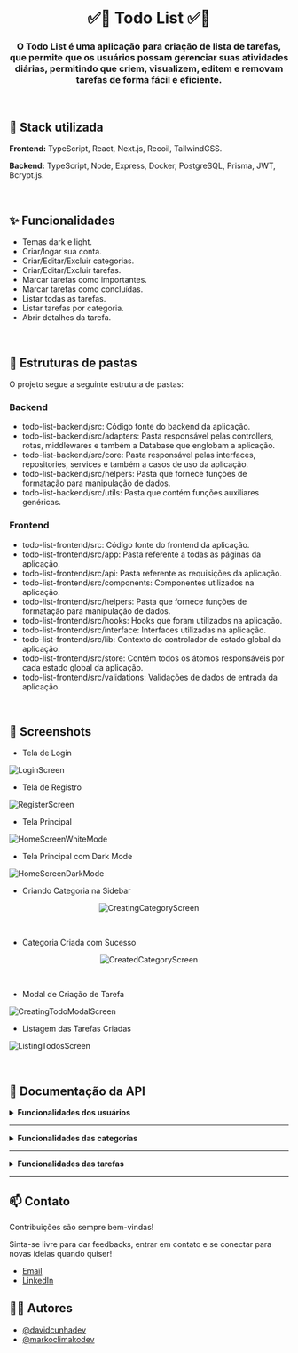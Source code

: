 
<h1 align="center">✅📝 Todo List ✅📝</h1> 

<h3 align="center">O Todo List é uma aplicação para criação de lista de tarefas, que permite que os usuários possam gerenciar suas atividades diárias, permitindo que criem, visualizem, editem e removam tarefas de forma fácil e eficiente.</h3>

<br>

## 🚀 Stack utilizada

**Frontend:** TypeScript, React, Next.js, Recoil, TailwindCSS.

**Backend:** TypeScript, Node, Express, Docker, PostgreSQL, Prisma, JWT, Bcrypt.js.

<br>

## ✨ Funcionalidades

- Temas dark e light.
- Criar/logar sua conta.
- Criar/Editar/Excluir categorias.
- Criar/Editar/Excluir tarefas.
- Marcar tarefas como importantes.
- Marcar tarefas como concluídas.
- Listar todas as tarefas.
- Listar tarefas por categoria.
- Abrir detalhes da tarefa.

<br>

## 📂 Estruturas de pastas

O projeto segue a seguinte estrutura de pastas:

### Backend

- todo-list-backend/src: Código fonte do backend da aplicação.
- todo-list-backend/src/adapters: Pasta responsável pelas controllers, rotas, middlewares e também a Database que englobam a aplicação.
- todo-list-backend/src/core: Pasta responsável pelas interfaces, repositories, services e também a casos de uso da aplicação.
- todo-list-backend/src/helpers: Pasta que fornece funções de formatação para manipulação de dados.
- todo-list-backend/src/utils: Pasta que contém funções auxiliares genéricas.

### Frontend
- todo-list-frontend/src: Código fonte do frontend da aplicação.
- todo-list-frontend/src/app: Pasta referente a todas as páginas da aplicação.
- todo-list-frontend/src/api: Pasta referente as requisições da aplicação.
- todo-list-frontend/src/components: Componentes utilizados na aplicação.
- todo-list-frontend/src/helpers: Pasta que fornece funções de formatação para manipulação de dados.
- todo-list-frontend/src/hooks: Hooks que foram utilizados na aplicação.
- todo-list-frontend/src/interface: Interfaces utilizadas na aplicação.
- todo-list-frontend/src/lib: Contexto do controlador de estado global da aplicação.
- todo-list-frontend/src/store: Contém todos os átomos responsáveis por cada estado global da aplicação.
- todo-list-frontend/src/validations: Validações de dados de entrada da aplicação.

<br>

## 📸 Screenshots

- Tela de Login

![LoginScreen](/todo-app-frontend/public/LoginScreen.png)

- Tela de Registro

![RegisterScreen](/todo-app-frontend/public/RegisterScreen.png)

- Tela Principal

![HomeScreenWhiteMode](/todo-app-frontend/public/HomeScreenWhiteTheme.png)

- Tela Principal com Dark Mode

![HomeScreenDarkMode](/todo-app-frontend/public/HomeScreenDarkTheme.png)

- Criando Categoria na Sidebar

<p align="center">
  <img src="/todo-app-frontend/public/CreatingCategoryScreen.png" alt="CreatingCategoryScreen">
</p>

<br>

- Categoria Criada com Sucesso

<p align="center">
  <img src="/todo-app-frontend/public/CreatedCategoryScreen.png" alt="CreatedCategoryScreen">
</p>

<br>

- Modal de Criação de Tarefa

![CreatingTodoModalScreen](/todo-app-frontend/public/CreatingTodoModalScreen.png)

- Listagem das Tarefas Criadas

![ListingTodosScreen](/todo-app-frontend/public/ListingTodosScreen.png)

<br>

## 📑 Documentação da API

<details>
<summary><strong>Funcionalidades dos usuários</strong></summary>

- #### Logando na rota /user/login

<code>POST</code> <code>/user/login</code>

| Parâmetro   | Tipo       | Descrição                           |
| :---------- | :--------- | :---------------------------------- |
| `email` | `string` | **Obrigatório** -> Email da sua conta |
| `password` | `string` | **Obrigatório** -> Senha da sua conta |

#### Exemplo de retorno

```http
  {
  "token": "eyJhbGciOiJPUzI1NiIqInR5cCI6IkrXVCJ0.eyJ1c2VySWQiOiJlYmY1MTM4Ny1jQWJiLTQxMjMtYTJjYy0xMzM1MDBhODYwODgiLCJpYXQiOjE3MTU0MzYxNjMsImV4cCI6MTcxNTQ2NDk2M30.DmtGuFpry9NM8kRjQrLHL9bTivrV8TpGw9lYnHYuZvQ",
  "userId": "abc11347-dcba-1234-a2b4-133520a86688"
}
```

- #### Criando uma conta na rota /user/register

<code>POST</code> <code>/user/register</code>


| Parâmetro   | Tipo       | Descrição                           |
| :---------- | :--------- | :---------------------------------- |
| `name` | `string` | **Obrigatório** -> Seu nome |
| `email` | `string` | **Obrigatório** -> Email da sua conta |
| `password` | `string` | **Obrigatório** -> Senha da sua conta |

#### Exemplo de retorno

    // Status: 201 Created
    // Sem conteúdo no corpo da resposta.
    
</details>

<hr>

<details>
<summary><strong>Funcionalidades das categorias</strong></summary>
  
- #### Criando uma categoria na rota /category/create

<code>POST</code> <code>/category/create</code>

| Parâmetro   | Tipo       | Descrição                           |
| :---------- | :--------- | :---------------------------------- |
| `name` | `string` | **Obrigatório** -> Nome da categoria |
| `userId` | `string` | **Obrigatório** -> ID do usuário |

#### Exemplo de retorno

    // Status: 201 Created
    // Sem conteúdo no corpo da resposta.

- #### Listando uma categoria na rota /category/get

<code>GET</code> <code>/category/get</code>

#### Exemplo de retorno

```http
[
  {
    "id": "7476edec-c67e-4539-a801-1a2653ce715e",
    "name": "todas"
  },
  {
    "id": "20dd536e-868f-43d9-a929-ff5946d00cd3",
    "name": "importantes"
  },
  {
    "id": "07398f69-7b11-4224-b26a-9b66023ddc6e",
    "name": "concluídas"
  },
  {
    "id": "5629eda0-c79c-446d-bc9e-d8b1c06004b1",
    "name": "roupas"
  }
]
```

- #### Atualizando uma categoria na rota /category/update

<code>PATCH</code> <code>/category/update</code>

| Parâmetro   | Tipo       | Descrição                           |
| :---------- | :--------- | :---------------------------------- |
| `userCategoryId` | `string` | **Obrigatório** -> ID da tabela userCategory |
| `name` | `string` | **Obrigatório** -> Nome da categoria |

#### Exemplo de retorno

    // Status: 204 No Content
    // Sem conteúdo no corpo da resposta.

- #### Deletando uma categoria na rota /category/delete

<code>DELETE</code> <code>/category/delete</code>

| Parâmetro   | Tipo       | Descrição                           |
| :---------- | :--------- | :---------------------------------- |
| `userCategoryId` | `string` | **Obrigatório** -> ID da tabela userCategory |

#### Exemplo de retorno

    // Status: 204 No Content
    // Sem conteúdo no corpo da resposta.

</details>

<hr>

<details>
<summary><strong>Funcionalidades das tarefas</strong></summary>
  
- #### Criando uma tarefa na rota /todo/create

<code>POST</code> <code>/todo/create</code>

| Parâmetro   | Tipo       | Descrição                           |
| :---------- | :--------- | :---------------------------------- |
| `userId` | `string` | **Obrigatório** -> ID do usuário |
| `title` | `string` | **Obrigatório** -> Título da tarefa |
| `description` | `string` | **Obrigatório** -> Descrição da tarefa |
| `category` | `string` | **Obrigatório** -> Categoria da tarefa |

#### Exemplo de retorno

    // Status: 201 Created
    // Sem conteúdo no corpo da resposta.

- #### Listando todas as tarefas na rota /todo/get

<code>GET</code> <code>/todo/get</code>

| Parâmetro   | Tipo       | Descrição                           |
| :---------- | :--------- | :---------------------------------- |
| `userId` | `string` | **Obrigatório** -> ID do usuário |

#### Exemplo de retorno

```http
[
  {
    "id": "5fa7b1cd-f886-4c1e-8dcf-84f40d449116",
    "title": "lavar roupas",
    "description": "devo lavar minhas roupas",
    "important": false,
    "completed": false,
    "createdAt": "2024-05-11T16:28:20.222Z",
    "updatedAt": "2024-05-11T16:28:20.222Z",
    "category": "roupas"
  },
  {
    "id": "6068cd82-3ab6-428e-8379-d767d8ffa967",
    "title": "ir para a academia hoje",
    "description": "hoje treinarei perna na academia :(",
    "important": false,
    "completed": false,
    "createdAt": "2024-05-11T16:31:48.424Z",
    "updatedAt": "2024-05-11T16:31:48.424Z",
    "category": "esportes"
  }
]
```

- #### Listando as tarefas por categoria na rota /todo/get?category=

<code>GET</code> <code>todo/get?category=</code>

| Parâmetro via query   | Tipo       | Descrição                           |
| :---------- | :--------- | :---------------------------------- |
| `category` | `string` | **Obrigatório** -> Categoria da tarefa |

| Parâmetro via body   | Tipo       | Descrição                           |
| :---------- | :--------- | :---------------------------------- |
| `userId` | `string` | **Obrigatório** -> ID do usuário |

#### Exemplo de requisição
  ```
    *parâmetro da query*

    /todo/get?category=esportes
  ```
  ```
    *parâmetro do body*

    {
      "userId": "ebf51387-cabb-4123-a2cc-133500a86088"
    }
  ```

#### Exemplo de retorno

```http
[
  {
    "id": "6068cd82-3ab6-428e-8379-d767d8ffa967",
    "title": "ir para a academia hoje",
    "description": "hoje treinarei perna na academia :(",
    "important": false,
    "completed": false,
    "createdAt": "2024-05-11T16:31:48.424Z",
    "updatedAt": "2024-05-11T16:31:48.424Z",
    "category": "esportes"
  }
]
```

- #### Editando tarefa na rota /todo/update

<code>PATCH</code> <code>todo/update</code>

| Parâmetro   | Tipo       | Descrição                           |
| :---------- | :--------- | :---------------------------------- |
| `id` | `string` | **Obrigatório** -> ID da tarefa |
| `title` | `string` | **Obrigatório** -> Título da tarefa |
| `description` | `string` | **Obrigatório** -> Descrição da tarefa |
| `category` | `string` | **Obrigatório** -> Categoria da tarefa |

#### Exemplo de retorno

    // Status: 204 No Content
    // Sem conteúdo no corpo da resposta.

- #### Deletando uma tarefa na rota /todo/delete

<code>DELETE</code> <code>todo/delete</code>

| Parâmetro   | Tipo       | Descrição                           |
| :---------- | :--------- | :---------------------------------- |
| `id` | `string` | **Obrigatório** -> ID da tarefa |

#### Exemplo de retorno

    // Status: 204 No Content
    // Sem conteúdo no corpo da resposta.

</details>

<hr>

## 📫 Contato

Contribuições são sempre bem-vindas!

Sinta-se livre para dar feedbacks, entrar em contato e se conectar para novas ideias quando quiser!

- [Email](mailto:contatodavidcunha@hotmail.com)
- [LinkedIn](https://www.linkedin.com/in/davidlcunha/)
## 🤜🤛 Autores

- [@davidcunhadev](https://www.github.com/davidcunhadev)
- [@markoclimakodev](https://www.github.com/markoclimakodev)
